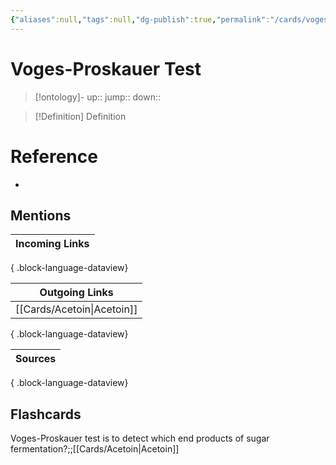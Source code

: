 ```yaml
---
{"aliases":null,"tags":null,"dg-publish":true,"permalink":"/cards/voges-proskauer-test/","dgPassFrontmatter":true}
---
```


# Voges-Proskauer Test

> [!ontology]-
> up:: 
> jump:: 
> down:: 

> [!Definition] Definition

# Reference

- 

## Mentions

| Incoming Links |
| -------------- |

{ .block-language-dataview}

| Outgoing Links                |
| ----------------------------- |
| [[Cards/Acetoin\|Acetoin]] |

{ .block-language-dataview}

| Sources |
| ------- |

{ .block-language-dataview}

## Flashcards

Voges-Proskauer test is to detect which end products of sugar fermentation?;;[[Cards/Acetoin\|Acetoin]]